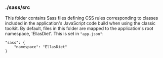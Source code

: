 ### ./sass/src

This folder contains Sass files defining CSS rules corresponding to classes
included in the application's JavaScript code build when using the classic toolkit.
By default, files in this folder are mapped to the application's root namespace, 'EllasDiet'.
This is set in `"app.json"`:

    "sass": {
        "namespace": "EllasDiet"
    }